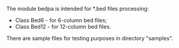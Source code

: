 The module bedpa is intended for *.bed files processing:
- Class Bed6 - for 6-column bed files;
- Class Bed12 - for 12-column bed files.

There are sample files for testing purposes in directory "samples".
